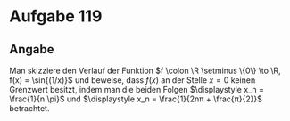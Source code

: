 # Aufgabe 119
## Angabe

Man skizziere den Verlauf der Funktion $f \colon \R \setminus \{0\} \to \R, f(x) = \sin{(1/x)}$ und
beweise, dass $f(x)$ an der Stelle $x = 0$ keinen Grenzwert besitzt, indem man die beiden
Folgen $\displaystyle x_n = \frac{1}{n \pi}$ und $\displaystyle x_n = \frac{1}{2nπ + \frac{π}{2}}$ betrachtet.